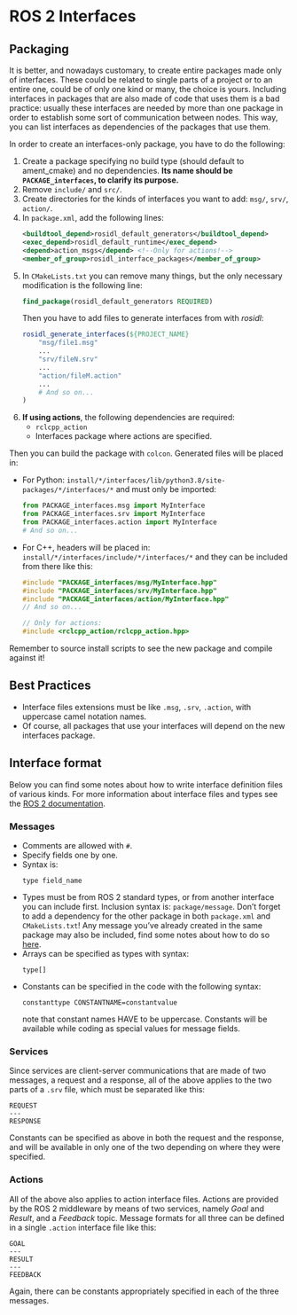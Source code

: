 # ROS 2 Interfaces
## Packaging
It is better, and nowadays customary, to create entire packages made only of interfaces. These could be related to single parts of a project or to an entire one, could be of only one kind or many, the choice is yours. Including interfaces in packages that are also made of code that uses them is a bad practice: usually these interfaces are needed by more than one package in order to establish some sort of communication between nodes. This way, you can list interfaces as dependencies of the packages that use them.

In order to create an interfaces-only package, you have to do the following:
1. Create a package specifying no build type (should default to ament_cmake) and no dependencies. **Its name should be `PACKAGE_interfaces`, to clarify its purpose.**
2. Remove `include/` and `src/`.
3. Create directories for the kinds of interfaces you want to add: `msg/`, `srv/`, `action/`.
4. In `package.xml`, add the following lines:
    ```xml
    <buildtool_depend>rosidl_default_generators</buildtool_depend>
    <exec_depend>rosidl_default_runtime</exec_depend>
    <depend>action_msgs</depend> <!--Only for actions!-->
    <member_of_group>rosidl_interface_packages</member_of_group>
    ```
5. In `CMakeLists.txt` you can remove many things, but the only necessary modification is the following line:
    ```cmake
    find_package(rosidl_default_generators REQUIRED)
    ```
    Then you have to add files to generate interfaces from with _rosidl_:
    ```cmake
    rosidl_generate_interfaces(${PROJECT_NAME}
        "msg/file1.msg"
        ...
        "srv/fileN.srv"
        ...
        "action/fileM.action"
        ...
   	    # And so on...
    )
    ```
6. **If using actions**, the following dependencies are required:
    - `rclcpp_action`
    - Interfaces package where actions are specified.

Then you can build the package with `colcon`. Generated files will be placed in:
- For Python: `install/*/interfaces/lib/python3.8/site-packages/*/interfaces/*` and must only be imported:
    ```python
    from PACKAGE_interfaces.msg import MyInterface
    from PACKAGE_interfaces.srv import MyInterface
    from PACKAGE_interfaces.action import MyInterface
    # And so on...
    ```
- For C++, headers will be placed in: `install/*/interfaces/include/*/interfaces/*` and they can be included from there like this:
    ```c++
    #include "PACKAGE_interfaces/msg/MyInterface.hpp"
    #include "PACKAGE_interfaces/srv/MyInterface.hpp"
    #include "PACKAGE_interfaces/action/MyInterface.hpp"
    // And so on...

    // Only for actions:
    #include <rclcpp_action/rclcpp_action.hpp>
    ```

Remember to source install scripts to see the new package and compile against it!

## Best Practices
- Interface files extensions must be like `.msg`, `.srv`, `.action`, with uppercase camel notation names.
- Of course, all packages that use your interfaces will depend on the new interfaces package.

## Interface format
Below you can find some notes about how to write interface definition files of various kinds. For more information about interface files and types see the [ROS 2 documentation](https://docs.ros.org/en/galactic/Concepts/About-ROS-Interfaces.html#about-ros-2-interfaces).

### Messages
- Comments are allowed with `#`.
- Specify fields one by one.
- Syntax is:
  ```
  type field_name
  ```
- Types must be from ROS 2 standard types, or from another interface you can include first.
  Inclusion syntax is: `package/message`.
  Don’t forget to add a dependency for the other package in both `package.xml` and `CMakeLists.txt`!
  Any message you’ve already created in the same package may also be included, find some notes about how to do so [here](https://docs.ros.org/en/galactic/Tutorials/Single-Package-Define-And-Use-Interface.html#extra-use-an-existing-interface-definition).
- Arrays can be specified as types with syntax:
  ```
  type[]
  ```
- Constants can be specified in the code with the following syntax:
  ```
  constanttype CONSTANTNAME=constantvalue
  ```
  note that constant names HAVE to be uppercase. Constants will be available while coding as special values for message fields.

### Services
Since services are client-server communications that are made of two messages, a request and a response, all of the above applies to the two parts of a `.srv` file, which must be separated like this:
```
REQUEST
---
RESPONSE
```
Constants can be specified as above in both the request and the response, and will be available in only one of the two depending on where they were specified.

### Actions
All of the above also applies to action interface files. Actions are provided by the ROS 2 middleware by means of two services, namely *Goal* and *Result*, and a *Feedback* topic. Message formats for all three can be defined in a single `.action` interface file like this:
```
GOAL
---
RESULT
---
FEEDBACK
```
Again, there can be constants appropriately specified in each of the three messages.
